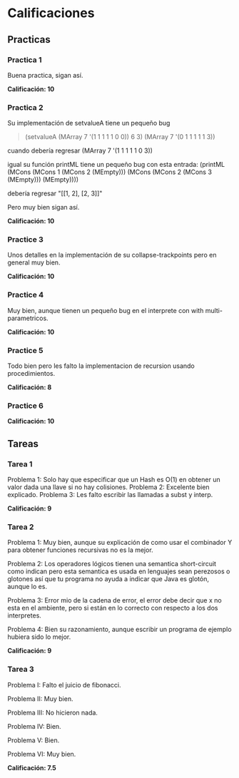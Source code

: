 # Calificaciones

## Practicas

### Practica 1

Buena practica, sigan así.

**Calificación: 10**

### Practica 2

Su implementación de setvalueA tiene un pequeño bug

> (setvalueA (MArray 7 '(1 1 1 1 1 0 0)) 6 3)
(MArray 7 '(0 1 1 1 1 1 3))

cuando debería regresar (MArray 7 '(1 1 1 1 1 0 3))

igual su función printML tiene un pequeño bug con esta entrada:
(printML (MCons (MCons 1 (MCons 2 (MEmpty))) (MCons (MCons 2 (MCons 3 (MEmpty))) (MEmpty))))

debería regresar "[[1, 2], [2, 3]]"

Pero muy bien sigan así.

**Calificación: 10**

### Practice 3
Unos detalles en la implementación de su collapse-trackpoints pero
en general muy bien.

**Calificación: 10**

### Practice 4

Muy bien, aunque tienen un pequeño bug en el interprete con with multi-parametricos.

**Calificación: 10**

### Practice 5

Todo bien pero les falto la implementacion
de recursion usando procedimientos.

**Calificación: 8**

### Practice 6

**Calificación: 10**

## Tareas

### Tarea 1

Problema 1: Solo hay que especificar que un Hash es O(1) en obtener un valor
dada una llave si no hay colisiones.
Problema 2: Excelente bien explicado.
Problema 3: Les falto escribir las llamadas a subst y interp.

**Calificación: 9**

### Tarea 2

Problema 1: Muy bien, aunque su explicación de como usar el combinador Y para
obtener funciones recursivas no es la mejor.

Problema 2:  Los operadores lógicos tienen una semantica short-circuit como indican pero esta semantica es usada en lenguajes sean perezosos o glotones así que tu programa no ayuda a indicar que Java es glotón, aunque lo es.

Problema 3: Error mio de la cadena de error, el error debe decir que x no esta
en el ambiente, pero si están en lo correcto con respecto a los dos interpretes.

Problema 4: Bien su razonamiento, aunque escribir un programa de ejemplo hubiera sido lo mejor.

**Calificación: 9**

### Tarea 3

Problema I: Falto el juicio de fibonacci.

Problema II: Muy bien.

Problema III: No hicieron nada.

Problema IV: Bien.

Problema V: Bien.

Problema VI: Muy bien.

**Calificación: 7.5**
